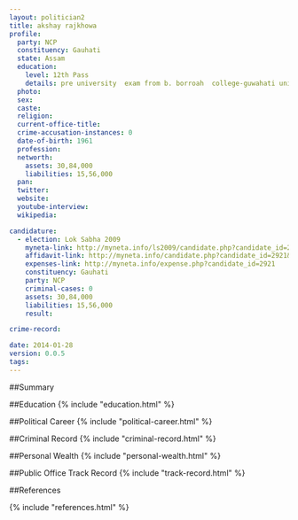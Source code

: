 ```yaml
---
layout: politician2
title: akshay rajkhowa
profile: 
  party: NCP
  constituency: Gauhati
  state: Assam
  education: 
    level: 12th Pass
    details: pre university  exam from b. borroah  college-guwahati university-1978
  photo: 
  sex: 
  caste: 
  religion: 
  current-office-title: 
  crime-accusation-instances: 0
  date-of-birth: 1961
  profession: 
  networth: 
    assets: 30,84,000
    liabilities: 15,56,000
  pan: 
  twitter: 
  website: 
  youtube-interview: 
  wikipedia: 

candidature: 
  - election: Lok Sabha 2009
    myneta-link: http://myneta.info/ls2009/candidate.php?candidate_id=2921
    affidavit-link: http://myneta.info/candidate.php?candidate_id=2921&scan=original
    expenses-link: http://myneta.info/expense.php?candidate_id=2921
    constituency: Gauhati 
    party: NCP
    criminal-cases: 0
    assets: 30,84,000
    liabilities: 15,56,000
    result:  

crime-record: 

date: 2014-01-28
version: 0.0.5
tags: 
---
```

##Summary


##Education
{% include "education.html" %}


##Political Career
{% include "political-career.html" %}


##Criminal Record
{% include "criminal-record.html" %}


##Personal Wealth
{% include "personal-wealth.html" %}


##Public Office Track Record
{% include "track-record.html" %}


##References


{% include "references.html" %}